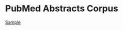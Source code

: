 # PubMed Abstracts Corpus
 
[Sample](../sample/pubmed.txt)
 
<!-- MARKDOWN-AUTO-DOCS:START (CODE:src=../../../ekorpkit/resources/corpora/pubmed.yaml) --> 
<!-- MARKDOWN-AUTO-DOCS:END -->
